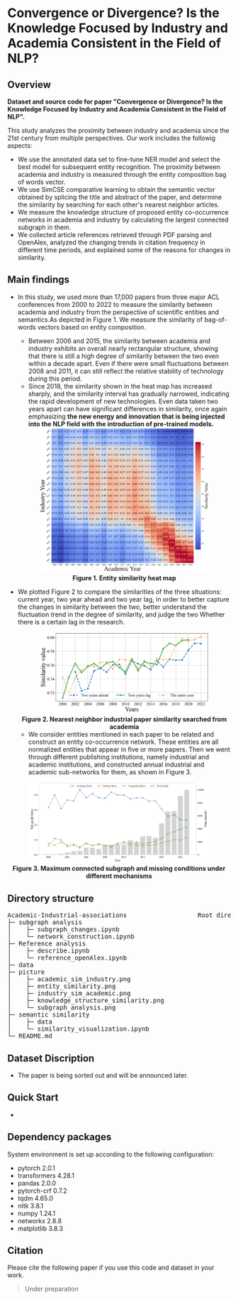 # Convergence or Divergence? Is the Knowledge Focused by Industry and Academia Consistent in the Field of NLP?
## Overview

**Dataset and source code for paper "Convergence or Divergence? Is the Knowledge Focused by Industry and Academia Consistent in the Field of NLP".**

This study analyzes the proximity between industry and academia since the 21st century from multiple perspectives. Our work includes the followig aspects:
  - We use the annotated data set to fine-tune NER model and select the best model for subsequent entity recognition. The proximity between academia and industry is measured through the entity composition bag of words vector.
  - We use SimCSE comparative learning to obtain the semantic vector obtained by splicing the title and abstract of the paper, and determine the similarity by searching for each other's nearest neighbor articles.
  - We measure the knowledge structure of proposed entity co-occurrence networks in academia and industry by calculating the largest connected subgraph in them.
  - We collected article references retrieved through PDF parsing and OpenAlex, analyzed the changing trends in citation frequency in different time periods, and explained some of the reasons for changes in similarity.

## Main findings
- In this study, we used more than 17,000 papers from three major ACL conferences from 2000 to 2022 to measure the similarity between academia and industry from the perspective of scientific entities and semantics.As depicted in Figure 1. We measure the similarity of bag-of-words vectors based on entity composition.
    - Between 2006 and 2015, the similarity between academia and industry exhibits an overall nearly rectangular structure, showing that there is still a high degree of similarity between the two even within a decade apart. Even if there were small fluctuations between 2008 and 2011, it can still reflect the relative stability of technology during this period.
    - Since 2018, the similarity shown in the heat map has increased sharply, and the similarity interval has gradually narrowed, indicating the rapid development of new technologies. Even data taken two years apart can have significant differences in similarity, once again emphasizing **the new energy and innovation that is being injected into the NLP field with the introduction of pre-trained models.**

    <div align="center">
    <img src="./picture/entity_similarity.png" width=80% height=80%/>
    </div>
    <div align="center"><b>Figure 1. Entity similarity heat map</b></div>

- We plotted Figure 2 to compare the similarities of the three situations: current year, two year ahead and two year lag, in order to better capture the changes in similarity between the two, better understand the fluctuation trend in the degree of similarity, and judge the two Whether there is a certain lag in the research.

    <div align="center">
    <img src="./picture/academic_sim_industry.png" width=80% height=80%/>
    </div>
    <div align="center"><b>Figure 2. Nearest neighbor industrial paper similarity searched from academia</b></div>

   - We consider entities mentioned in each paper to be related and construct an entity co-occurrence network. These entities are all normalized entities that appear in five or more papers. Then we went through different publishing institutions, namely industrial and academic institutions, and constructed annual industrial and academic sub-networks for them, as shown in Figure 3.
<div align="center">
<img src="./picture/subgraph_analysis.png" width=80% height=80%/>
</div>
<div align="center"><b>Figure 3. Maximum connected subgraph and missing conditions under different mechanisms</b></div>

## Directory structure

<pre>
Academic-Industrial-associations                   Root directory
├─ subgraph analysis
│    ├─ subgraph_changes.ipynb
│    └─ network_construction.ipynb
├─ Reference analysis
│    ├─ describe.ipynb
│    └─ reference_openAlex.ipynb
├─ data
├─ picture
│    ├─ academic_sim_industry.png
│    ├─ entity_similarity.png
│    ├─ industry_sim_academic.png
│    ├─ knowledge_structure_similarity.png
│    └─ subgraph_analysis.png
├─ semantic similarity
│    ├─ data
│    └─ similarity_visualization.ipynb
└─ README.md
</pre>



## Dataset Discription

  - The paper is being sorted out and will be announced later.

## Quick Start

- 
    


## Dependency packages
System environment is set up according to the following configuration:
- pytorch 2.0.1
- transformers 4.28.1
- pandas 2.0.0
- pytorch-crf 0.7.2
- tqdm 4.65.0
- nltk 3.8.1
- numpy 1.24.1
- networkx 2.8.8
- matplotlib 3.8.3

## Citation
Please cite the following paper if you use this code and dataset in your work.
    
>Under preparation
